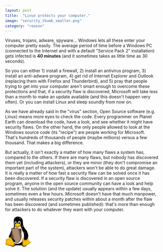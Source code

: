 ```yaml
---
layout: post
title:  "Linux protects your computer."
image: "security_thumb_smaller.png"
category: "reason"
---
```

Viruses, trojans, adware, spyware... Windows lets all these enter your computer pretty easily. The average period of time before a Windows PC (connected to the Internet and with a default "Service Pack 2" installation) gets infected is **40 minutes** (and it sometimes takes as little time as 30 seconds).

So you can either 1) install a firewall, 2) install an antivirus program, 3) install an anti-adware program, 4) get rid of Internet Explorer and Outlook (replacing them with Firefox and Thunderbird), and 5) pray that people trying to get into your computer aren't smart enough to overcome these protections and that, if a security flaw is discovered, Microsoft will take less than a month to make an update available (and this doesn't happen very often). Or you can install Linux and sleep soundly from now on.

As we have already said in the "virus" section, Open Source software (e.g. Linux) means more eyes to check the code. Every programmer on Planet Earth can download the code, have a look, and see whether it might have security flaws. On the other hand, the only people allowed to look at the Windows source code (its "recipe") are people working for Microsoft. That's hundreds of thousands of people (maybe millions) versus a few thousand. That makes a big difference.

But actually, it isn't exactly a matter of how many flaws a system has, compared to the others. If there are many flaws, but nobody has discovered them yet (including attackers), or they are minor (they don't compromise an important part of the system), attackers won't be able to do great damage. It is really a matter of how fast a security flaw can be solved once it has been discovered. If a security flaw is discovered in an open source program, anyone in the open source community can have a look and help solve it. The solution (and the update) usually appears within a few days, sometimes even a few hours. Microsoft doesn't have that much manpower, and usually releases security patches within about a month after the flaw has been discovered (and sometimes published): that's more than enough for attackers to do whatever they want with your computer.

![Tux the Penguin with shield](/images/security_thumb_smaller.png)

